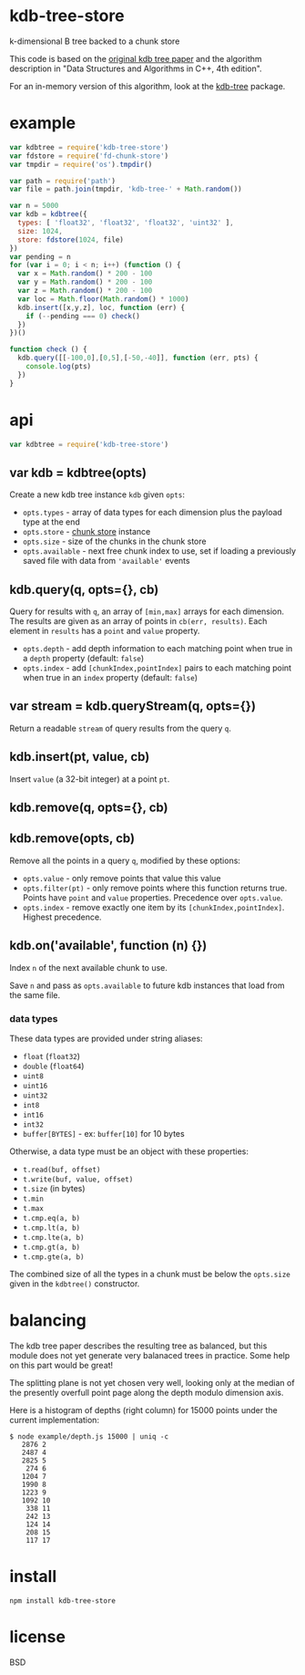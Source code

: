 # kdb-tree-store

k-dimensional B tree backed to a chunk store

This code is based on the [original kdb tree paper][1] and the algorithm
description in "Data Structures and Algorithms in C++, 4th edition".

For an in-memory version of this algorithm, look at the
[kdb-tree](https://npmjs.com/package/kdb-tree) package.

[1]: http://www.ccs.neu.edu/home/zhoupf/teaching/csu430/paper/kd-b-tree.pdf

# example

``` js
var kdbtree = require('kdb-tree-store')
var fdstore = require('fd-chunk-store')
var tmpdir = require('os').tmpdir()

var path = require('path')
var file = path.join(tmpdir, 'kdb-tree-' + Math.random())

var n = 5000
var kdb = kdbtree({
  types: [ 'float32', 'float32', 'float32', 'uint32' ],
  size: 1024,
  store: fdstore(1024, file)
})
var pending = n
for (var i = 0; i < n; i++) (function () {
  var x = Math.random() * 200 - 100
  var y = Math.random() * 200 - 100
  var z = Math.random() * 200 - 100
  var loc = Math.floor(Math.random() * 1000)
  kdb.insert([x,y,z], loc, function (err) {
    if (--pending === 0) check()
  })
})()

function check () {
  kdb.query([[-100,0],[0,5],[-50,-40]], function (err, pts) {
    console.log(pts)
  })
}
```

# api

``` js
var kdbtree = require('kdb-tree-store')
```

## var kdb = kdbtree(opts)

Create a new kdb tree instance `kdb` given `opts`:

* `opts.types` - array of data types for each dimension plus the payload type at
the end
* `opts.store` - [chunk store](https://npmjs.com/package/abstract-chunk-store) instance
* `opts.size` - size of the chunks in the chunk store
* `opts.available` - next free chunk index to use, set if loading a previously
saved file with data from `'available'` events

## kdb.query(q, opts={}, cb)

Query for results with `q`, an array of `[min,max]` arrays for each dimension.
The results are given as an array of points in `cb(err, results)`. Each element
in `results` has a `point` and `value` property.

* `opts.depth` - add depth information to each matching point when true in a
`depth` property (default: `false`)
* `opts.index` - add `[chunkIndex,pointIndex]` pairs to each matching point when
true in an `index` property (default: `false`)

## var stream = kdb.queryStream(q, opts={})

Return a readable `stream` of query results from the query `q`.

## kdb.insert(pt, value, cb)

Insert `value` (a 32-bit integer) at a point `pt`.

## kdb.remove(q, opts={}, cb)
## kdb.remove(opts, cb)

Remove all the points in a query `q`, modified by these options:

* `opts.value` - only remove points that value this value
* `opts.filter(pt)` - only remove points where this function returns true.
Points have `point` and `value` properties. Precedence over `opts.value`.
* `opts.index` - remove exactly one item by its `[chunkIndex,pointIndex]`.
Highest precedence.

## kdb.on('available', function (n) {})

Index `n` of the next available chunk to use.

Save `n` and pass as `opts.available` to future kdb instances that load from the
same file.

### data types

These data types are provided under string aliases:

* `float` (`float32`)
* `double` (`float64`)
* `uint8`
* `uint16`
* `uint32`
* `int8`
* `int16`
* `int32`
* `buffer[BYTES]` - ex: `buffer[10]` for 10 bytes

Otherwise, a data type must be an object with these properties:

* `t.read(buf, offset)`
* `t.write(buf, value, offset)`
* `t.size` (in bytes)
* `t.min`
* `t.max`
* `t.cmp.eq(a, b)`
* `t.cmp.lt(a, b)`
* `t.cmp.lte(a, b)`
* `t.cmp.gt(a, b)`
* `t.cmp.gte(a, b)`

The combined size of all the types in a chunk must be below the `opts.size`
given in the `kdbtree()` constructor.

# balancing

The kdb tree paper describes the resulting tree as balanced, but this module
does not yet generate very balanaced trees in practice. Some help on this part
would be great!

The splitting plane is not yet chosen very well, looking only at the median of
the presently overfull point page along the depth modulo dimension axis.

Here is a histogram of depths (right column) for 15000 points under the
current implementation:

```
$ node example/depth.js 15000 | uniq -c
   2876 2
   2487 4
   2825 5
    274 6
   1204 7
   1990 8
   1223 9
   1092 10
    338 11
    242 13
    124 14
    208 15
    117 17
```

# install

```
npm install kdb-tree-store
```

# license

BSD
